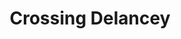 ---
title: "Crossing Delancey"
year: 1988
rating: 3.5
stars: "★★★½"
liked: false
rewatched: false
permalink: "crossing-delancey"
watched_on: 2025-02-04
---